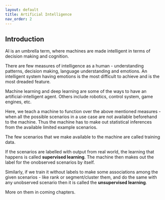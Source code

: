 ```yaml
---
layout: default
title: Artificial Intelligence
nav_order: 2
---
```


## Introduction
AI is an umbrella term, where machines are made intelligent in terms of decision making and cognition.

There are few measures of intelligence as a human - understanding patterns, decision making, language understanding and emotions. An intelligent system having emotions is the most difficult to achieve and is the most dreaded feature.

Machine learning and deep learning are some of the ways to have an artificial-intelligent agent. Others include robotics, control system, game engines, etc.

Here, we teach a machine to function over the above mentioned measures - when all the possible scenarios in a use case are not available beforehand to the machine. Thus the machine has to make out statistical inferences from the available limited example scenarios.

The few scenarios that we make available to the machine are called training data. 

If the scenarios are labelled with output from real world, the learning that happens is called **supervised learning**. The machine then makes out the label for the onobserved scenarios by itself.

Similarly, if we train it without labels to make some associations among the given scenarios - like rank or segment/cluster them, and do the same with any unobserved scenario then it is called the **unsupervised learning**.

More on them in coming chapters.